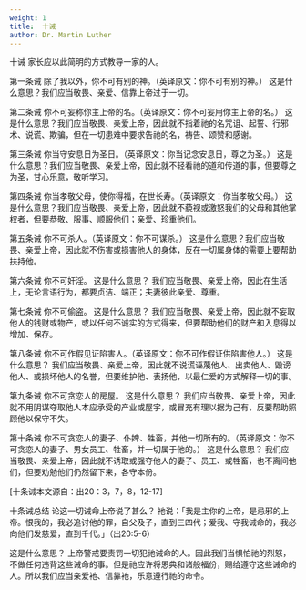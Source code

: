 ```yaml
---
weight: 1
title:  十诫
author: Dr. Martin Luther
---
```


十诫
家长应以此简明的方式教导一家的人。

第一条诫
除了我以外，你不可有别的神。（英译原文：你不可有别的神。）
这是什么意思？我们应当敬畏、亲爱、信靠上帝过于一切。

第二条诫
你不可妄称你主上帝的名。（英译原文：你不可妄用你主上帝的名。）
这是什么意思？我们应当敬畏、亲爱上帝，因此就不指着祂的名咒诅、起誓、行邪术、说谎、欺骗，但在一切患难中要求告祂的名，祷告、颂赞和感谢。

第三条诫
你当守安息日为圣日。（英译原文：你当记念安息日，尊之为圣。）
这是什么意思？我们应当敬畏、亲爱上帝，因此就不轻看祂的道和传道的事，但要尊之为圣，甘心乐意，敬听学习。

第四条诫
你当孝敬父母，使你得福，在世长寿。（英译原文：你当孝敬父母。）
这是什么意思？我们应当敬畏、亲爱上帝，因此就不藐视或激怒我们的父母和其他掌权者，但要恭敬、服事、顺服他们；亲爱、珍重他们。

第五条诫
你不可杀人。（英译原文：你不可谋杀。）
这是什么意思？我们应当敬畏、亲爱上帝，因此就不伤害或损害他人的身体，反在一切属身体的需要上要帮助扶持他。

第六条诫
你不可奸淫。
这是什么意思？ 我们应当敬畏、亲爱上帝，因此在生活上，无论言语行为，都要贞洁、端正；夫妻彼此亲爱、尊重。

第七条诫
你不可偷盗。
这是什么意思？ 我们应当敬畏、亲爱上帝，因此就不妄取他人的钱财或物产，或以任何不诚实的方式得来，但要帮助他们的财产和入息得以增加、保存。

第八条诫
你不可作假见证陷害人。（英译原文：你不可作假证供陷害他人。）
这是什么意思？ 我们应当敬畏、亲爱上帝，因此就不说谎诬蔑他人、出卖他人、毁谤他人、或损坏他人的名誉，但要维护他、表扬他，以最仁爱的方式解释一切的事。

第九条诫
你不可贪恋人的房屋。
这是什么意思？ 我们应当敬畏、亲爱上帝，因此就不用阴谋夺取他人本应承受的产业或屋宇，或冒充有理以据为己有，反要帮助照顾他以保守不失。

第十条诫
你不可贪恋人的妻子、仆婢、牲畜，并他一切所有的。（英译原文：你不可贪恋人的妻子、男女员工、牲畜，并一切属于他的。）
这是什么意思？ 我们应当敬畏、亲爱上帝，因此就不诱取或强夺他人的妻子、员工、或牲畜，也不离间他们，但要劝勉他们仍然留下来，各守本份。

[十条诫本文源自：出20：3，7，8，12-17]

十条诫总结
论这一切诫命上帝说了甚么？
衪说：「我是主你的上帝，是忌邪的上帝。恨我的，我必追讨他的罪，自父及子，直到三四代；爱我、守我诫命的，我必向他们发慈爱，直到千代。」（出20:5-6）

这是什么意思？ 上帝警戒要责罚一切犯祂诫命的人。因此我们当惧怕祂的烈怒，不做任何违背这些诫命的事。但是祂应许将恩典和诸般福份，赐给遵守这些诫命的人。所以我们应当亲爱衪、信靠衪，乐意遵行祂的命令。
